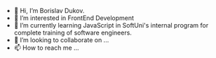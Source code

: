 - 👋 Hi, I’m Borislav Dukov.
- 👀 I’m interested in FrontEnd Development
- 🌱 I’m currently learning JavaScript in SoftUni's internal program for complete training of software engineers.
- 💞️ I’m looking to collaborate on ...
- 📫 How to reach me ...

<!---
BDukov/BDukov is a ✨ special ✨ repository because its `README.md` (this file) appears on your GitHub profile.
You can click the Preview link to take a look at your changes.
--->

